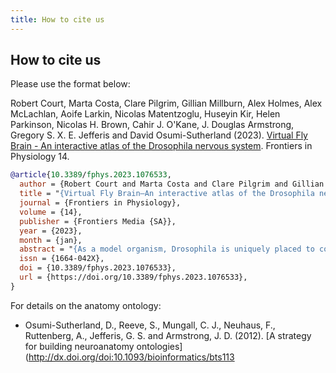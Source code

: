 ```yaml
---
title: How to cite us
---
```


## How to cite us

Please use the format below:

Robert Court, Marta Costa, Clare Pilgrim, Gillian Millburn, Alex Holmes, Alex McLachlan, Aoife Larkin, Nicolas Matentzoglu, Huseyin Kir, Helen Parkinson, Nicolas H. Brown, Cahir J. O'Kane, J. Douglas Armstrong, Gregory S. X. E. Jefferis and David Osumi-Sutherland (2023). [Virtual Fly Brain - An interactive atlas of the Drosophila nervous system](http://dx.doi.org/10.3389/fphys.2023.1076533). Frontiers in Physiology 14.

```bib
@article{10.3389/fphys.2023.1076533,
  author = {Robert Court and Marta Costa and Clare Pilgrim and Gillian Millburn and Alex Holmes and Alex McLachlan and Aoife Larkin and Nicolas Matentzoglu and Huseyin Kir and Helen Parkinson and Nicolas H. Brown and Cahir J. O'Kane and J. Douglas Armstrong and Gregory S. X. E. Jefferis and David Osumi-Sutherland},
  title = "{Virtual Fly Brain—An interactive atlas of the Drosophila nervous system}",
  journal = {Frontiers in Physiology},
  volume = {14},
  publisher = {Frontiers Media {SA}},
  year = {2023},
  month = {jan},
  abstract = "{As a model organism, Drosophila is uniquely placed to contribute to our understanding of how brains control complex behavior. Not only does it have complex adaptive behaviors, but also a uniquely powerful genetic toolkit, increasingly complete dense connectomic maps of the central nervous system and a rapidly growing set of transcriptomic profiles of cell types. But this also poses a challenge: Given the massive amounts of available data, how are researchers to Find, Access, Integrate and Reuse (FAIR) relevant data in order to develop an integrated anatomical and molecular picture of circuits, inform hypothesis generation, and find reagents for experiments to test these hypotheses? The Virtual Fly Brain (virtualflybrain.org) web application & API provide a solution to this problem, using FAIR principles to integrate 3D images of neurons and brain regions, connectomics, transcriptomics and reagent expression data covering the whole CNS in both larva and adult. Users can search for neurons, neuroanatomy and reagents by name, location, or connectivity, via text search, clicking on 3D images, search-by-image, and queries by type (e.g., dopaminergic neuron) or properties (e.g., synaptic input in the antennal lobe). Returned results include cross-registered 3D images that can be explored in linked 2D and 3D browsers or downloaded under open licenses, and extensive descriptions of cell types and regions curated from the literature. These solutions are potentially extensible to cover similar atlasing and data integration challenges in vertebrates.}",
  issn = {1664-042X},
  doi = {10.3389/fphys.2023.1076533},
  url = {https://doi.org/10.3389/fphys.2023.1076533},
}
```

For details on the anatomy ontology:

* Osumi-Sutherland, D., Reeve, S., Mungall, C. J., Neuhaus, F., Ruttenberg, A., Jefferis, G. S. and Armstrong, J. D. (2012). [A strategy for building neuroanatomy ontologies](http://dx.doi.org/doi:10.1093/bioinformatics/bts113
